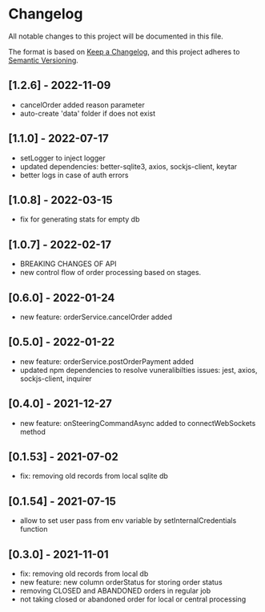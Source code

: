 # Changelog

All notable changes to this project will be documented in this file.

The format is based on [Keep a Changelog](https://keepachangelog.com/en/1.0.0/),
and this project adheres to [Semantic Versioning](https://semver.org/spec/v2.0.0.html).

## [1.2.6] - 2022-11-09
- cancelOrder added reason parameter
- auto-create 'data' folder if does not exist

## [1.1.0] - 2022-07-17
- setLogger to inject logger
- updated dependencies: better-sqlite3, axios, sockjs-client, keytar 
- better logs in case of auth errors

## [1.0.8] - 2022-03-15
- fix for generating stats for empty db

## [1.0.7] - 2022-02-17
- BREAKING CHANGES OF API
- new control flow of order processing based on stages. 

## [0.6.0] - 2022-01-24
- new feature: orderService.cancelOrder added 

## [0.5.0] - 2022-01-22
- new feature: orderService.postOrderPayment added 
- updated npm dependencies to resolve vuneralibilties issues:  jest, axios, sockjs-client, inquirer

## [0.4.0] - 2021-12-27
- new feature: onSteeringCommandAsync added to connectWebSockets method

## [0.1.53] - 2021-07-02

- fix: removing old records from local sqlite db

## [0.1.54] - 2021-07-15

- allow to set user pass from env variable by setInternalCredentials function

## [0.3.0] - 2021-11-01

- fix: removing old records from local db
- new feature: new column orderStatus for storing order status
- removing CLOSED and ABANDONED orders in regular job
- not taking closed or abandoned order for local or central processing
